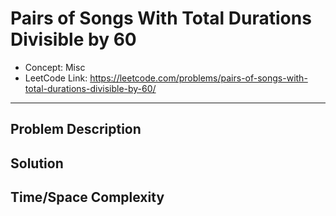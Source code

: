 # Pairs of Songs With Total Durations Divisible by 60

- Concept: Misc
- LeetCode Link: https://leetcode.com/problems/pairs-of-songs-with-total-durations-divisible-by-60/

---

## Problem Description

## Solution

## Time/Space Complexity

